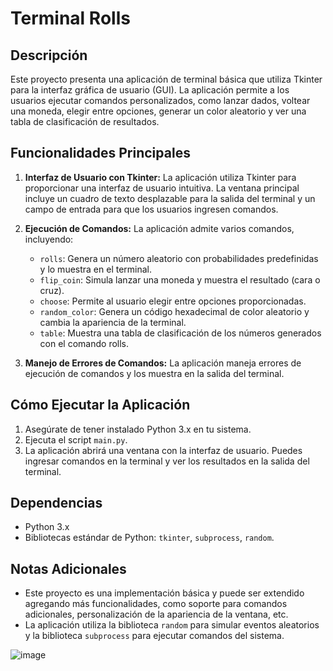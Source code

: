 # Terminal Rolls

## Descripción
Este proyecto presenta una aplicación de terminal básica que utiliza Tkinter para la interfaz gráfica de usuario (GUI). La aplicación permite a los usuarios ejecutar comandos personalizados, como lanzar dados, voltear una moneda, elegir entre opciones, generar un color aleatorio y ver una tabla de clasificación de resultados.

## Funcionalidades Principales
1. **Interfaz de Usuario con Tkinter:** La aplicación utiliza Tkinter para proporcionar una interfaz de usuario intuitiva. La ventana principal incluye un cuadro de texto desplazable para la salida del terminal y un campo de entrada para que los usuarios ingresen comandos.

2. **Ejecución de Comandos:** La aplicación admite varios comandos, incluyendo:
   - `rolls`: Genera un número aleatorio con probabilidades predefinidas y lo muestra en el terminal.
   - `flip_coin`: Simula lanzar una moneda y muestra el resultado (cara o cruz).
   - `choose`: Permite al usuario elegir entre opciones proporcionadas.
   - `random_color`: Genera un código hexadecimal de color aleatorio y cambia la apariencia de la terminal.
   - `table`: Muestra una tabla de clasificación de los números generados con el comando rolls.

3. **Manejo de Errores de Comandos:** La aplicación maneja errores de ejecución de comandos y los muestra en la salida del terminal.

## Cómo Ejecutar la Aplicación
1. Asegúrate de tener instalado Python 3.x en tu sistema.
2. Ejecuta el script `main.py`.
3. La aplicación abrirá una ventana con la interfaz de usuario. Puedes ingresar comandos en la terminal y ver los resultados en la salida del terminal.

## Dependencias
- Python 3.x
- Bibliotecas estándar de Python: `tkinter`, `subprocess`, `random`.

## Notas Adicionales
- Este proyecto es una implementación básica y puede ser extendido agregando más funcionalidades, como soporte para comandos adicionales, personalización de la apariencia de la ventana, etc.
- La aplicación utiliza la biblioteca `random` para simular eventos aleatorios y la biblioteca `subprocess` para ejecutar comandos del sistema.


![image](https://github.com/JuanRomero2005/Trabajo-2-ssoo/assets/160537197/4879aa84-c6a5-4139-b2cb-60d2c94dc354)

